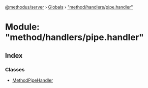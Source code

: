 [@methodus/server](../README.md) › [Globals](../globals.md) › ["method/handlers/pipe.handler"](_method_handlers_pipe_handler_.md)

# Module: "method/handlers/pipe.handler"

## Index

### Classes

* [MethodPipeHandler](../classes/_method_handlers_pipe_handler_.methodpipehandler.md)
